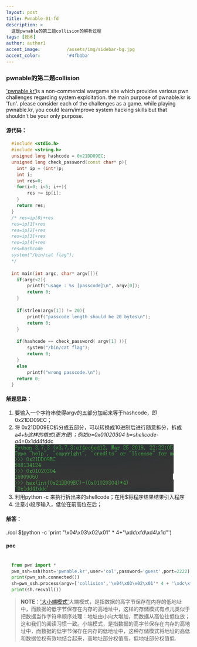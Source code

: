 ```yaml
---
layout: post
title: Pwnable-01-fd
description: >
  这是pwnable的第二题collision的解析过程
tags: [技术]
author: author1
accent_image:          /assets/img/sidebar-bg.jpg
accent_color:          '#4fb1ba'
---
```

### pwnable的第二题collision

  ['pwnable.kr'](https://pwnable.kr/index.php)is a non-commercial wargame site which provides various pwn challenges regarding system exploitation. the main purpose of pwnable.kr is 'fun'.    please consider each of the challenges as a game. while playing pwnable.kr, you could learn/improve system hacking skills but that shouldn't be your only purpose.

#### 源代码：
```c++
  #include <stdio.h>
  #include <string.h>
  unsigned long hashcode = 0x21DD09EC;
  unsigned long check_password(const char* p){
  	int* ip = (int*)p;                      
  	int i;
  	int res=0;
  	for(i=0; i<5; i++){
  		res += ip[i];                       
  	}
  	return res;
  }
  /* res=ip[0]+res
  res=ip[1]+res
  res=ip[2]+res
  res=ip[3]+res
  res=ip[4]+res
  res=hashcode
  system("/bin/cat flag");
  */

  int main(int argc, char* argv[]){
  	if(argc<2){
  		printf("usage : %s [passcode]\n", argv[0]);                                //带第二个参数
  		return 0;
  	}

  	if(strlen(argv[1]) != 20){
  		printf("passcode length should be 20 bytes\n");                            //第二个参数为20字节
  		return 0;
  	}

  	if(hashcode == check_password( argv[1] )){                                      //由函数代码可知，argv为5部分，且加起来等于hashcode
  		system("/bin/cat flag");
  		return 0;
  	}
  	else
  		printf("wrong passcode.\n");
  	return 0;
  }

  ```
#### 解题思路：
  1. 要输入一个字符串使得argv的五部分加起来等于hashcode，即 0x21DD09EC；
  2. 将 0x21DD09EC拆分成五部分，可以转换成10进制后进行随意拆分，拆成a*4+b这样的格式(更方便)；例如a=0x01020304 b=shellcode-a*4=0x1dd4fddc
  ![Full-width image](/assets/img/docs/Pwnable_2_collision.png)
  3. 利用python -c  来执行拆出来的shellcode；在用$将程序结果结果引入程序
  4. 注意小段序输入，低位在前高位在后；

#### 解答：
  ./col $(python -c 'print "\x04\x03\x02\x01" * 4+"\xdc\xfd\xd4\x1d"')
#### poc
```python

  from pwn import *
  pwn_ssh=ssh(host='pwnable.kr',user='col',password='guest',port=2222)
  print(pwn_ssh.connected())
  sh=pwn_ssh.process(argv=['collision','\x04\x03\x02\x01'* 4 + '\xdc\xfd\xd4\x1d'],executable='./col')
  print(sh.recvall())

```

> **NOTE**：['大小端模式'](https://baike.baidu.com/item/%E5%A4%A7%E5%B0%8F%E7%AB%AF%E6%A8%A1%E5%BC%8F/6750542?fr=aladdin)大端模式，是指数据的高字节保存在内存的低地址中，而数据的低字节保存在内存的高地址中，这样的存储模式有点儿类似于把数据当作字符串顺序处理：地址由小向大增加，而数据从高位往低位放；这和我们的阅读习惯一致。小端模式，是指数据的高字节保存在内存的高地址中，而数据的低字节保存在内存的低地址中，这种存储模式将地址的高低和数据位权有效地结合起来，高地址部分权值高，低地址部分权值低.
